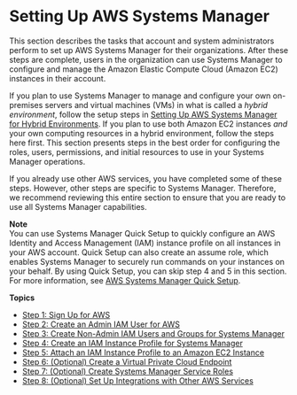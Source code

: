 # Setting Up AWS Systems Manager<a name="systems-manager-setting-up"></a>

This section describes the tasks that account and system administrators perform to set up AWS Systems Manager for their organizations\. After these steps are complete, users in the organization can use Systems Manager to configure and manage the Amazon Elastic Compute Cloud \(Amazon EC2\) instances in their account\.

If you plan to use Systems Manager to manage and configure your own on\-premises servers and virtual machines \(VMs\) in what is called a *hybrid environment*, follow the setup steps in [Setting Up AWS Systems Manager for Hybrid Environments](systems-manager-managedinstances.md)\. If you plan to use both Amazon EC2 instances *and* your own computing resources in a hybrid environment, follow the steps here first\. This section presents steps in the best order for configuring the roles, users, permissions, and initial resources to use in your Systems Manager operations\. 

If you already use other AWS services, you have completed some of these steps\. However, other steps are specific to Systems Manager\. Therefore, we recommend reviewing this entire section to ensure that you are ready to use all Systems Manager capabilities\. 

**Note**  
You can use Systems Manager Quick Setup to quickly configure an AWS Identity and Access Management \(IAM\) instance profile on all instances in your AWS account\. Quick Setup can also create an assume role, which enables Systems Manager to securely run commands on your instances on your behalf\. By using Quick Setup, you can skip step 4 and 5 in this section\. For more information, see [AWS Systems Manager Quick Setup](systems-manager-quick-setup.md)\. 

**Topics**
+ [Step 1: Sign Up for AWS](setup-sign-up.md)
+ [Step 2: Create an Admin IAM User for AWS](setup-create-admin-user.md)
+ [Step 3: Create Non\-Admin IAM Users and Groups for Systems Manager](setup-create-iam-user.md)
+ [Step 4: Create an IAM Instance Profile for Systems Manager](setup-instance-profile.md)
+ [Step 5: Attach an IAM Instance Profile to an Amazon EC2 Instance](setup-launch-managed-instance.md)
+ [Step 6: \(Optional\) Create a Virtual Private Cloud Endpoint](setup-create-vpc.md)
+ [Step 7: \(Optional\) Create Systems Manager Service Roles](setup-service-role.md)
+ [Step 8: \(Optional\) Set Up Integrations with Other AWS Services](setup-integrations.md)